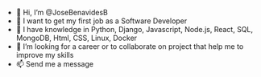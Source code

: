 - 👋 Hi, I’m @JoseBenavidesB
- 👀 I want to get my first job as a Software Developer
- 🌱 I have knowledge in Python, Django, Javascript, Node.js, React, SQL, MongoDB, Html, CSS, Linux, Docker 
- 💞️ I’m looking for a career or to collaborate on project that help me to improve my skills
- 📫 Send me a message

<!---
JoseBenavidesB/JoseBenavidesB is a ✨ special ✨ repository because its `README.md` (this file) appears on your GitHub profile.
You can click the Preview link to take a look at your changes.
--->
